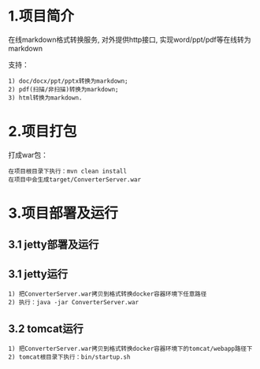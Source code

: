 # 1.项目简介

在线markdown格式转换服务, 对外提供http接口, 实现word/ppt/pdf等在线转为markdown


支持：

    1) doc/docx/ppt/pptx转换为markdown;
    2) pdf(扫描/非扫描)转换为markdown;
    3) html转换为markdown.


# 2.项目打包
    
打成war包：

    在项目根目录下执行：mvn clean install
    在项目中会生成target/ConverterServer.war

    
# 3.项目部署及运行

## 3.1 jetty部署及运行

## 3.1 jetty运行

    1) 把ConverterServer.war拷贝到格式转换docker容器环境下任意路径
    2) 执行：java -jar ConverterServer.war

## 3.2 tomcat运行

    1) 把ConverterServer.war拷贝到格式转换docker容器环境下的tomcat/webapp路径下
    2) tomcat根目录下执行：bin/startup.sh